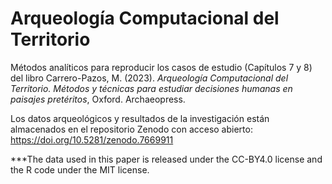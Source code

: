 # Arqueología Computacional del Territorio
Métodos analíticos para reproducir los casos de estudio (Capítulos 7 y 8) del libro Carrero-Pazos, M. (2023). *Arqueología Computacional del Territorio. Métodos y técnicas para estudiar decisiones humanas en paisajes pretéritos*, Oxford. Archaeopress.

Los datos arqueológicos y resultados de la investigación están almacenados en el repositorio Zenodo con acceso abierto: https://doi.org/10.5281/zenodo.7669911

***The data used in this paper is released under the CC-BY4.0 license and the R code under the MIT license.
